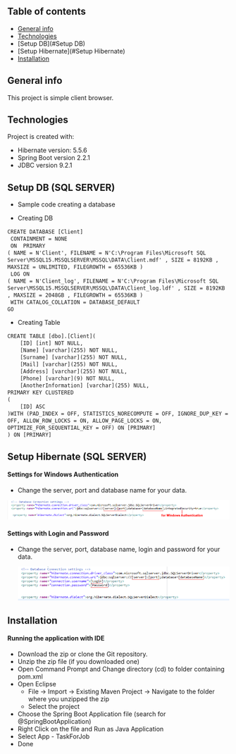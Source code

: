 ## Table of contents
* [General info](#general-info)
* [Technologies](#technologies)
* [Setup DB](#Setup DB)
* [Setup Hibernate](#Setup Hibernate)
* [Installation](#Installation)

## General info
This project is simple client browser.
	
## Technologies
Project is created with:
* Hibernate version: 5.5.6
* Spring Boot version 2.2.1
* JDBC version 9.2.1
	
## Setup DB (SQL SERVER)	
* Sample code creating a database 

* Creating DB
```shell
CREATE DATABASE [Client]
 CONTAINMENT = NONE
 ON  PRIMARY 
( NAME = N'Client', FILENAME = N'C:\Program Files\Microsoft SQL Server\MSSQL15.MSSQLSERVER\MSSQL\DATA\Client.mdf' , SIZE = 8192KB , MAXSIZE = UNLIMITED, FILEGROWTH = 65536KB )
 LOG ON 
( NAME = N'Client_log', FILENAME = N'C:\Program Files\Microsoft SQL Server\MSSQL15.MSSQLSERVER\MSSQL\DATA\Client_log.ldf' , SIZE = 8192KB , MAXSIZE = 2048GB , FILEGROWTH = 65536KB )
 WITH CATALOG_COLLATION = DATABASE_DEFAULT
GO
```

* Creating Table
```shell
CREATE TABLE [dbo].[Client](
	[ID] [int] NOT NULL,
	[Name] [varchar](255) NOT NULL,
	[Surname] [varchar](255) NOT NULL,
	[Mail] [varchar](255) NOT NULL,
	[Address] [varchar](255) NOT NULL,
	[Phone] [varchar](9) NOT NULL,
	[AnotherInformation] [varchar](255) NULL,
PRIMARY KEY CLUSTERED 
(
	[ID] ASC
)WITH (PAD_INDEX = OFF, STATISTICS_NORECOMPUTE = OFF, IGNORE_DUP_KEY = OFF, ALLOW_ROW_LOCKS = ON, ALLOW_PAGE_LOCKS = ON, OPTIMIZE_FOR_SEQUENTIAL_KEY = OFF) ON [PRIMARY]
) ON [PRIMARY]
```
## Setup Hibernate (SQL SERVER)
#### Settings for Windows Authentication

* Change the server, port and database name for your data. 

<img src="https://raw.githubusercontent.com/ModryyyXX/client-browser/master/documents/pics1.png"/>

#### Settings with Login and Password

* Change the server, port, database name, login and password for your data. 

  <img src="https://raw.githubusercontent.com/ModryyyXX/client-browser/master/documents/pics2.png"/>
  
## Installation
#### Running the application with IDE

* 	Download the zip or clone the Git repository.
* 	Unzip the zip file (if you downloaded one)
* 	Open Command Prompt and Change directory (cd) to folder containing pom.xml
* 	Open Eclipse
	* File -> Import -> Existing Maven Project -> Navigate to the folder where you unzipped the zip
	* Select the project
* 	Choose the Spring Boot Application file (search for @SpringBootApplication)
* 	Right Click on the file and Run as Java Application
* 	Select App - TaskForJob
* 	Done


